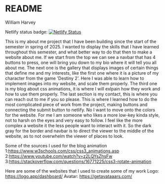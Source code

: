 # README
William Harvey

Netlify status badge: [![Netlify Status](https://api.netlify.com/api/v1/badges/7e3ea3d5-d63f-4eba-a750-fed1c735193f/deploy-status)](https://app.netlify.com/sites/about-me-dfrost/deploys)

This is my about me project that I have been building since the start of the semester in spring of 2025. I wanted to display the skills that I have learned throughout this semester, and what better way to do that then to make a website about me. If we start from the top we can see a navbar that has 4 buttons to press, one will bring you down to my bio where it will tell you all about me. The next one is the gallery that displays images of certain things that define me and my interests, like the first one where it is a picture of my character from the game 'Destiny 2'. Here I was able to learn how to implement images into my website, and scale them properly. The third one is my blog about css animations, it is where I will exlpain how they work and how to use them properly. The last section is my contact, this is where you can reach out to me if you so please. This is where I learned how to do the most complicated piece of work from the project, making buttons and connecting the submit button to netlify. No I want to move onto the colors for the website. For me I am someone who likes a more low-key kinda style, not to harsh on the eyes and very easy to follow. I feel like the more complex a website it the less people want to interact with it.  So the dark gray for the border and navbar is to direct the viewer to the middle of the website, as to not overwhelm the viewer of places to look.

Some of the sources I used for the blog animation
1:https://www.w3schools.com/css/css3_animations.asp
2:https://www.youtube.com/watch?v=z2LQYsZhsFw
3:https://stackoverflow.com/questions/16771225/css3-rotate-animation

Here are some of the websites that I used to create some of my work
Logo: https://logo.app/dashboard/
Avatar: https://getavataaars.com/